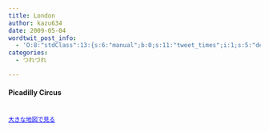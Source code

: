 ```yaml
---
title: London
author: kazu634
date: 2009-05-04
wordtwit_post_info:
  - 'O:8:"stdClass":13:{s:6:"manual";b:0;s:11:"tweet_times";i:1;s:5:"delay";i:0;s:7:"enabled";i:1;s:10:"separation";s:2:"60";s:7:"version";s:3:"3.7";s:14:"tweet_template";b:0;s:6:"status";i:2;s:6:"result";a:0:{}s:13:"tweet_counter";i:2;s:13:"tweet_log_ids";a:1:{i:0;i:4579;}s:9:"hash_tags";a:0:{}s:8:"accounts";a:1:{i:0;s:7:"kazu634";}}'
categories:
  - つれづれ

---
```

<div class="section">
<h4>
    Picadilly Circus
</h4>
  
<p>
<br /><small><a href="http://maps.google.co.jp/maps?f=q&#38;source=embed&#38;hl=ja&#38;geocode=&#38;q=picadilly+circus&#38;sll=51.510312,-0.133896&#38;sspn=0.004794,0.011083&#38;ie=UTF8&#38;t=h&#38;z=14&#38;iwloc=A&#38;layer=c&#38;cbll=51.510058,-0.133956&#38;panoid=AAbbS2A8Ng1_anuEkIh1Og&#38;cbp=12,292.76750412758486,,0,6.568247821878024&#38;cid=12111603743109711262&#38;ll=51.519372,-0.130119" onclick="__gaTracker('send', 'event', 'outbound-article', 'http://maps.google.co.jp/maps?f=q&#038;source=embed&#038;hl=ja&#038;geocode=&#038;q=picadilly+circus&#038;sll=51.510312,-0.133896&#038;sspn=0.004794,0.011083&#038;ie=UTF8&#038;t=h&#038;z=14&#038;iwloc=A&#038;layer=c&#038;cbll=51.510058,-0.133956&#038;panoid=AAbbS2A8Ng1_anuEkIh1Og&#038;cbp=12,292.76750412758486,,0,6.568247821878024&#038;cid=12111603743109711262&#038;ll=51.519372,-0.130119', '大きな地図で見る');" style="color:#0000FF;text-align:left">大きな地図で見る</a></small>
</p>
</div>

